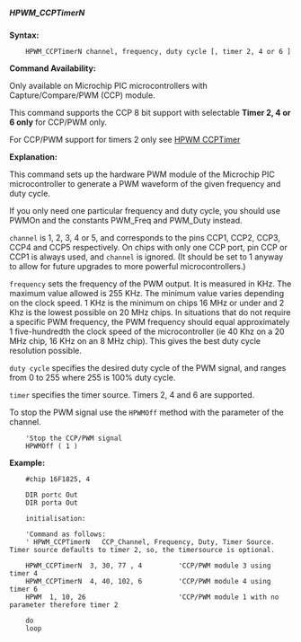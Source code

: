 <div class="section">

<div class="titlepage">

<div>

<div>

##### <span id="_hpwm_ccptimern"></span>HPWM\_CCPTimerN

</div>

</div>

</div>

<span class="strong">**Syntax:**</span>

``` screen
    HPWM_CCPTimerN channel, frequency, duty cycle [, timer 2, 4 or 6 ]
```

<span class="strong">**Command Availability:**</span>

Only available on Microchip PIC microcontrollers with
Capture/Compare/PWM (CCP) module.

This command supports the CCP 8 bit support with selectable <span
class="strong">**Timer 2, 4 or 6 only**</span> for CCP/PWM only.  

For CCP/PWM support for timers 2 only see
<a href="_hpwm_ccp.html" class="link" title="HPWM CCP">HPWM CCPTimer</a>

<span class="strong">**Explanation:**</span>

This command sets up the hardware PWM module of the Microchip PIC
microcontroller to generate a PWM waveform of the given frequency and
duty cycle.  

If you only need one particular frequency and duty cycle, you should use
PWMOn and the constants PWM\_Freq and PWM\_Duty instead.

`channel` is 1, 2, 3, 4 or 5, and corresponds to the pins CCP1, CCP2,
CCP3, CCP4 and CCP5 respectively. On chips with only one CCP port, pin
CCP or CCP1 is always used, and `channel` is ignored. (It should be set
to 1 anyway to allow for future upgrades to more powerful
microcontrollers.)

`frequency` sets the frequency of the PWM output. It is measured in KHz.
The maximum value allowed is 255 KHz. The minimum value varies depending
on the clock speed. 1 KHz is the minimum on chips 16 MHz or under and 2
Khz is the lowest possible on 20 MHz chips. In situations that do not
require a specific PWM frequency, the PWM frequency should equal
approximately 1 five-hundredth the clock speed of the microcontroller
(ie 40 Khz on a 20 MHz chip, 16 KHz on an 8 MHz chip). This gives the
best duty cycle resolution possible.

`duty cycle` specifies the desired duty cycle of the PWM signal, and
ranges from 0 to 255 where 255 is 100% duty cycle.

`timer` specifies the timer source. Timers 2, 4 and 6 are supported.

To stop the PWM signal use the `HPWMOff` method with the parameter of
the channel.

``` screen
    'Stop the CCP/PWM signal
    HPWMOff ( 1 )
```

<span class="strong">**Example:**</span>

``` screen
    #chip 16F1825, 4

    DIR portc Out
    DIR porta Out

    initialisation:

    'Command as follows:
    ' HPWM_CCPTimerN   CCP_Channel, Frequency, Duty, Timer Source.  Timer source defaults to timer 2, so, the timersource is optional.

    HPWM_CCPTimerN  3, 30, 77 , 4         'CCP/PWM module 3 using timer 4
    HPWM_CCPTimerN  4, 40, 102, 6         'CCP/PWM module 4 using timer 6
    HPWM  1, 10, 26                       'CCP/PWM module 1 with no parameter therefore timer 2

    do
    loop
```

</div>
